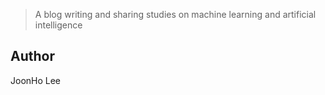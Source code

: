 > A blog writing and sharing studies on machine learning and artificial intelligence

## Author
JoonHo Lee
